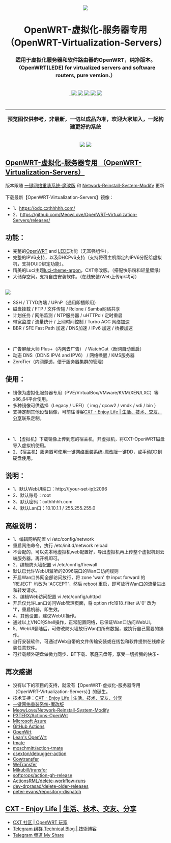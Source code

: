 <div align="center">
  <a href="https://github.com/MeowLove/OpenWRT-Virtualization-Servers">
      <img src="https://raw.githubusercontent.com/MeowLove/OpenWRT-Virtualization-Servers/master/background/CXT_Logo.png"  >
  </a>
  <h1 align="center">
    OpenWRT-虚拟化-服务器专用 <br>（OpenWRT-Virtualization-Servers）
  </h1>
  <h3 align="center">
    适用于虚拟化服务器和软件路由器的OpenWRT，纯净版本。<br> （OpenWRT(LEDE) for virtualized servers and software routers, pure version.） <br><br>
  </h3>

  <a href="/LICENSE">
    <img src="https://img.shields.io/badge/license-MIT-brightgreen.svg" alt="">
  </a>

  <a href="https://github.com/MeowLove/OpenWRT-Virtualization-Servers/pulls">
    <img src="https://img.shields.io/badge/PRs-welcome-brightgreen.svg" alt="">
  </a>
  
  <a href="https://github.com/MeowLove/OpenWRT-Virtualization-Servers/issues/new">
    <img src="https://img.shields.io/badge/Issues-welcome-brightgreen.svg">
  </a>
  
  <a href="https://github.com/MeowLove/OpenWRT-Virtualization-Servers/releases">
    <img src="https://img.shields.io/badge/release-0.3.1-blue.svg?">
  </a>
  
  <a href="https://github.com/MeowLove/OpenWRT-Virtualization-Servers/releases">
    <img src="https://img.shields.io/github/stars/MeowLove/OpenWRT-Virtualization-Servers.svg?style=flat-square&label=Stars&logo=github">
  </a>
  
  <a href="https://github.com/MeowLove/OpenWRT-Virtualization-Servers/">
    <img src="https://img.shields.io/github/forks/MeowLove/OpenWRT-Virtualization-Servers.svg?style=flat-square&label=Forks&logo=github">
  </a>
  
  <a href="https://t.me/Technical_Blog">
    <img src="https://img.shields.io/badge/Contact-telegram-orange">
  </a>
  
</div>
<br>
<div align="center">
  <h3 align="center">
  <hr>
    预览图仅供参考，非最新，一切以成品为准，欢迎大家加入，一起构建更好的系统<br><br>
  </h3>
  <img src="https://raw.githubusercontent.com/MeowLove/OpenWRT-Virtualization-Servers/master/background/Preview_WebUI.png">
  <img src="https://raw.githubusercontent.com/MeowLove/OpenWRT-Virtualization-Servers/master/background/Preview_Function.png">
</div>


## [OpenWRT-虚拟化-服务器专用 （OpenWRT-Virtualization-Servers）](https://github.com/MeowLove/OpenWRT-Virtualization-Servers)<br>

版本跟随 [一键网络重装系统-魔改版](https://www.cxthhhhh.com/network-reinstall-system-modify) 和 [Network-Reinstall-System-Modify](https://github.com/MeowLove/Network-Reinstall-System-Modify) 更新 <br><br>
下载最新【OpenWRT-Virtualization-Servers】镜像：<br>
- 1、https://odc.cxthhhhh.com/
- 2、https://github.com/MeowLove/OpenWRT-Virtualization-Servers/releases/

## 功能：

- 完整的[OpenWRT](https://openwrt.org/) and [LEDE](https://github.com/coolsnowwolf/lede)功能（无富强组件）。
- 完整的IPV6支持，以及DHCPv6支持（支持将宿主机绑定的IPV6分配给虚拟机，支持DUID绑定功能）。 
- 精美的Luci主题[luci-theme-argon](https://github.com/jerrykuku/luci-theme-argon)，CXT修改版。（搭配快乐粉和轻量壁纸）
- 大储存空间，支持自由安装软件。（在线安装/Web上传ipk均可）
<br>
<img src="https://raw.githubusercontent.com/MeowLove/OpenWRT-Virtualization-Servers/master/background/Preview_WebLogin.png">
<br>  

- SSH / TTYD终端 / UPnP（通用即插即用）
- 磁盘挂载 / FTP / 文件传输 / Rclone / Samba网络共享
- 计划任务 / 网络监测 / NTP服务器 / uHTTPd / 定时重启
- 带宽监控 / 流量统计 / 上网时间控制 / Turbo ACC 网络加速
- BBR / SFE Fast Path 加速 / DNS加速 / IPv6 加速 / 桥接加速
<br>

- 广告屏蔽大师 Plus+（内网去广告） / WatchCat（断网自动重启）
- 动态 DNS（DDNS IPV4 and IPV6） / 网络唤醒 / KMS服务器
- ZeroTier（内网穿透，便于服务器集群的管理）

## 使用：

- 镜像为虚拟化服务器专用（PVE/VirtualBox/VMware/KVM/XEN/LXC）等x86_64平台使用。
- 多种镜像可供选择（Legacy / UEFI）（ img / qcow2 / vmdk / vdi / bin ）
- 支持定制其他设备镜像，可前往博客[CXT - Enjoy Life | 生活、技术、交友、分享](https://www.cxthhhhh.com/)联系定制。
<br>

- 1、【虚拟机】下载镜像上传到您的宿主机，开虚拟机，将CXT-OpenWRT磁盘导入虚拟机使用。
- 2、【宿主机】服务器可使用[一键网络重装系统-魔改版](https://www.cxthhhhh.com/network-reinstall-system-modify)一键DD，或手动DD到硬盘使用。

## 说明：

- 1、默认WebUI端口：http://[your-set-ip]:2096
- 2、默认账号：root
- 3、默认密码：cxthhhhh.com
- 4、默认Lan口：10.10.1.1 / 255.255.255.0

## 高级说明：

- 1、编辑网络配置 vi /etc/config/network
- 重启网络命令，执行 /etc/init.d/network reload
- 不会配的，可以先本地虚拟机web配置好，导出虚拟机再上传整个虚拟机到云端服务器，再开机即可。
- 2、编辑防火墙配置 vi /etc/config/firewall
- 默认已允许WebUI监听的2096端口的Wan口访问规则
- 开启Wan口外网全部访问放行，将 zone 'wan' 中 input forward 的 'REJECT' 均改为 'ACCEPT'，然后 reboot 重启，即可放行Wan口的流量进出和转发请求。
- 3、编辑Web访问配置 vi /etc/config/uhttpd
- 开启仅允许Lan口访问Web管理页面，将 option rfc1918_filter 从'0' 改为 '1'，重启机器，即生效。
- 4、其他设置，建议WebUI操作。
- 通过以上VNC的Shell操作，正常配置网络，已保证Wan口访问WebUI。
- 5、WebUI登陆后，可修改防火墙放行Wan口所有数据，或执行自己需要的操作。
- 自行安装软件，可通过Web自带的文件传输安装或在线包和软件提供在线库安装任意软件。
- 可挂载额外硬盘做微力同步、BT下载、家庭云盘等，享受一切折腾的快乐~

## 再次感谢

- 没有以下的项目的支持，就没有【OpenWRT-虚拟化-服务器专用（OpenWRT-Virtualization-Servers）】的诞生。
- 技术支持：[CXT - Enjoy Life | 生活、技术、交友、分享](https://www.cxthhhhh.com/)
- [一键网络重装系统-魔改版](https://www.cxthhhhh.com/network-reinstall-system-modify)
- [MeowLove/Network-Reinstall-System-Modify](https://github.com/MeowLove/Network-Reinstall-System-Modify)
- [P3TERX/Actions-OpenWrt](https://github.com/P3TERX/Actions-OpenWrt/)
- [Microsoft Azure](https://azure.microsoft.com)
- [GitHub Actions](https://github.com/features/actions)
- [OpenWrt](https://github.com/openwrt/openwrt)
- [Lean's OpenWrt](https://github.com/coolsnowwolf/lede)
- [tmate](https://github.com/tmate-io/tmate)
- [mxschmitt/action-tmate](https://github.com/mxschmitt/action-tmate)
- [csexton/debugger-action](https://github.com/csexton/debugger-action)
- [Cowtransfer](https://cowtransfer.com)
- [WeTransfer](https://wetransfer.com/)
- [Mikubill/transfer](https://github.com/Mikubill/transfer)
- [softprops/action-gh-release](https://github.com/softprops/action-gh-release)
- [ActionsRML/delete-workflow-runs](https://github.com/ActionsRML/delete-workflow-runs)
- [dev-drprasad/delete-older-releases](https://github.com/dev-drprasad/delete-older-releases)
- [peter-evans/repository-dispatch](https://github.com/peter-evans/repository-dispatch)


## [CXT - Enjoy Life | 生活、技术、交友、分享](https://www.cxthhhhh.com/)

- [CXT 社区 | OpenWRT 玩家](https://bbs.cxthhhhh.com)
- [Telegram 组群 Technical Blog | 技術博客](https://t.me/Technical_Blog)
- [Telegram 频道 My Share](https://t.me/me_share)
